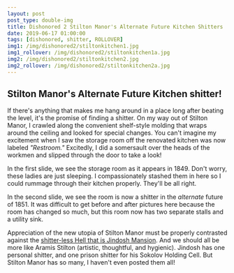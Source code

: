 ```yaml
---
layout: post
post_type: double-img
title: Dishonored 2 Stilton Manor's Alternate Future Kitchen Shitters
date: 2019-06-17 01:00:00
tags: [dishonored, shitter, ROLLOVER]
img1: /img/dishonored2/stiltonkitchen1.jpg
img1_rollover: /img/dishonored2/stiltonkitchen1a.jpg
img2: /img/dishonored2/stiltonkitchen2.jpg
img2_rollover: /img/dishonored2/stiltonkitchen2a.jpg
---
```

## Stilton Manor's Alternate Future Kitchen shitter!

If there's anything that makes me hang around in a place long after beating the level, it's the promise of finding a shitter. On my way out of Stilton Manor, I crawled along the convenient shelf-style molding that wraps around the ceiling and looked for special changes. You can't imagine my excitement when I saw the storage room off the renovated kitchen was now labeled *"Restroom."* Excitedly, I did a somersault over the heads of the workmen and slipped through the door to take a look!

In the first slide, we see the storage room as it appears in 1849. Don't worry, these ladies are just sleeping. I compassionately stashed them in here so I could rummage through their kitchen properly. They'll be all right.

In the second slide, we see the room is now a shitter in the *alternate* future of 1851. It was difficult to get before and after pictures here because the room has changed so much, but this room now has two separate stalls and a utility sink.

Appreciation of the new utopia of Stilton Manor must be properly contrasted against the [shitter-less Hell that is Jindosh Mansion](https://gaming-thrones.com/2019/03/18/Clockwork-Mansion.html). And we should all be more like Aramis Stilton (artistic, thoughtful, and hygienic). Jindosh has one personal shitter, and one prison shitter for his Sokolov Holding Cell. But Stilton Manor has so many, I haven't even posted them all!
